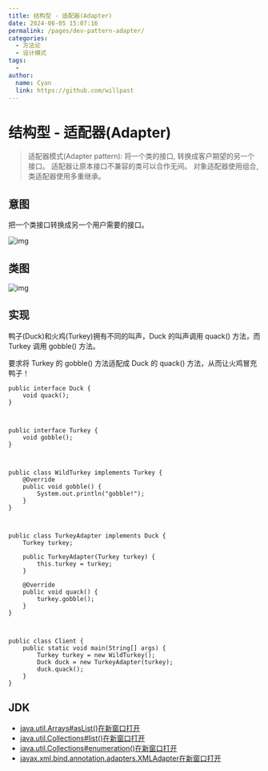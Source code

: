 ```yaml
---
title: 结构型 - 适配器(Adapter)
date: 2024-06-05 15:07:16
permalink: /pages/dev-pattern-adapter/
categories:
  - 方法论
  - 设计模式
tags:
  - 
author: 
  name: Cyan
  link: https://github.com/willpast
---
```

# 结构型 - 适配器(Adapter)

> 适配器模式(Adapter pattern): 将一个类的接口, 转换成客户期望的另一个接口。 适配器让原本接口不兼容的类可以合作无间。
> 对象适配器使用组合, 类适配器使用多重继承。 

 

## 意图

把一个类接口转换成另一个用户需要的接口。

![img](https://cdn.jsdelivr.net/gh/willpast/image/blog/ka_java/3d5b828e-5c4d-48d8-a440-281e4a8e1c92.png)

## 类图

![img](https://cdn.jsdelivr.net/gh/willpast/image/blog/ka_java/0f754c1d-b5cb-48cd-90e0-4a86034290a1.png)

## 实现

鸭子(Duck)和火鸡(Turkey)拥有不同的叫声，Duck 的叫声调用 quack() 方法，而 Turkey 调用 gobble() 方法。

要求将 Turkey 的 gobble() 方法适配成 Duck 的 quack() 方法，从而让火鸡冒充鸭子！

    
    
    public interface Duck {
        void quack();
    }
    
    
    
    public interface Turkey {
        void gobble();
    }
    
    
    
    public class WildTurkey implements Turkey {
        @Override
        public void gobble() {
            System.out.println("gobble!");
        }
    }
    
    
    
    public class TurkeyAdapter implements Duck {
        Turkey turkey;
    
        public TurkeyAdapter(Turkey turkey) {
            this.turkey = turkey;
        }
    
        @Override
        public void quack() {
            turkey.gobble();
        }
    }
    
    
    
    public class Client {
        public static void main(String[] args) {
            Turkey turkey = new WildTurkey();
            Duck duck = new TurkeyAdapter(turkey);
            duck.quack();
        }
    }
    

## JDK

  * [java.util.Arrays#asList()在新窗口打开](http://docs.oracle.com/javase/8/docs/api/java/util/Arrays.html#asList%28T...%29)
  * [java.util.Collections#list()在新窗口打开](https://docs.oracle.com/javase/8/docs/api/java/util/Collections.html#list-java.util.Enumeration-)
  * [java.util.Collections#enumeration()在新窗口打开](https://docs.oracle.com/javase/8/docs/api/java/util/Collections.html#enumeration-java.util.Collection-)
  * [javax.xml.bind.annotation.adapters.XMLAdapter在新窗口打开](http://docs.oracle.com/javase/8/docs/api/javax/xml/bind/annotation/adapters/XmlAdapter.html#marshal-BoundType-)


 